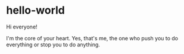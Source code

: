 # hello-world

Hi everyone!

I'm the core of your heart. 
Yes, that's me, the one who push you to do everything or stop you to do anything.
